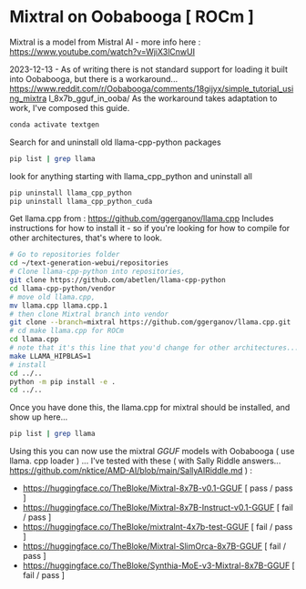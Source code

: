 # Mixtral on Oobabooga [ ROCm ]
Mixtral is a model from Mistral AI - more info here : https://www.youtube.com/watch?v=WjiX3lCnwUI

2023-12-13 - As of writing there is not standard support for loading it built
 into Oobabooga, but there is a workaround...
https://www.reddit.com/r/Oobabooga/comments/18gijyx/simple_tutorial_using_mixtra
l_8x7b_gguf_in_ooba/
As the workaround takes adaptation to work, I've composed this guide.

```bash
conda activate textgen
```

Search for and uninstall old llama-cpp-python packages

```bash
pip list | grep llama
```

look for anything starting with llama_cpp_python and uninstall all

```bash
pip uninstall llama_cpp_python
pip uninstall llama_cpp_python_cuda
```

Get llama.cpp from : 
https://github.com/ggerganov/llama.cpp
Includes instructions for how to install it - so if you're looking for how to compile for other architectures, that's where to look.  

```bash
# Go to repositories folder
cd ~/text-generation-webui/repositories
# Clone llama-cpp-python into repositories,
git clone https://github.com/abetlen/llama-cpp-python
cd llama-cpp-python/vendor
# move old llama.cpp,
mv llama.cpp llama.cpp.1
# then clone Mixtral branch into vendor
git clone --branch=mixtral https://github.com/ggerganov/llama.cpp.git
# cd make llama.cpp for ROCm
cd llama.cpp
# note that it's this line that you'd change for other architectures... 
make LLAMA_HIPBLAS=1
# install
cd ../..
python -m pip install -e .
cd ../..
```

Once you have done this, the llama.cpp for mixtral should be installed, and show
 up here...
```bash
pip list | grep llama
```

Using this you can now use the mixtral _GGUF_ models with Oobabooga ( use llama.
cpp loader ) ...
I've tested with these ( with Sally Riddle answers... https://github.com/nktice/AMD-AI/blob/main/SallyAIRiddle.md ) : 
- https://huggingface.co/TheBloke/Mixtral-8x7B-v0.1-GGUF [ pass / pass ]
- https://huggingface.co/TheBloke/Mixtral-8x7B-Instruct-v0.1-GGUF [ fail / pass ]  
- https://huggingface.co/TheBloke/mixtralnt-4x7b-test-GGUF  [ fail / pass ]
- https://huggingface.co/TheBloke/Mixtral-SlimOrca-8x7B-GGUF [ fail / pass ]
- https://huggingface.co/TheBloke/Synthia-MoE-v3-Mixtral-8x7B-GGUF [ fail / pass ] 

